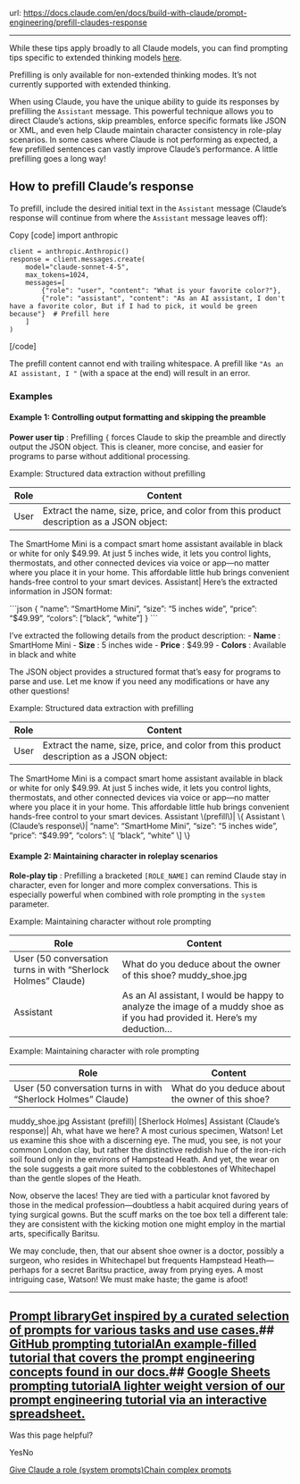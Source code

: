 url: https://docs.claude.com/en/docs/build-with-claude/prompt-engineering/prefill-claudes-response

---

While these tips apply broadly to all Claude models, you can find prompting tips specific to extended thinking models [here](/en/docs/build-with-claude/prompt-engineering/extended-thinking-tips).

Prefilling is only available for non-extended thinking modes. It’s not currently supported with extended thinking.

When using Claude, you have the unique ability to guide its responses by prefilling the `Assistant` message. This powerful technique allows you to direct Claude’s actions, skip preambles, enforce specific formats like JSON or XML, and even help Claude maintain character consistency in role-play scenarios. In some cases where Claude is not performing as expected, a few prefilled sentences can vastly improve Claude’s performance. A little prefilling goes a long way\!

## How to prefill Claude’s response

To prefill, include the desired initial text in the `Assistant` message \(Claude’s response will continue from where the `Assistant` message leaves off\):

Copy
[code]
    import anthropic

    client = anthropic.Anthropic()
    response = client.messages.create(
        model="claude-sonnet-4-5",
        max_tokens=1024,
        messages=[
            {"role": "user", "content": "What is your favorite color?"},
            {"role": "assistant", "content": "As an AI assistant, I don't have a favorite color, But if I had to pick, it would be green because"}  # Prefill here
        ]
    )

[/code]

The prefill content cannot end with trailing whitespace. A prefill like `"As an AI assistant, I "` \(with a space at the end\) will result in an error.

### Examples

#### Example 1: Controlling output formatting and skipping the preamble

**Power user tip** : Prefilling `{` forces Claude to skip the preamble and directly output the JSON object. This is cleaner, more concise, and easier for programs to parse without additional processing.

Example: Structured data extraction without prefilling

Role| Content
---|---
User| Extract the name, size, price, and color from this product description as a JSON object:

<description>
The SmartHome Mini is a compact smart home assistant available in black or white for only $49.99. At just 5 inches wide, it lets you control lights, thermostats, and other connected devices via voice or app—no matter where you place it in your home. This affordable little hub brings convenient hands-free control to your smart devices.
</description>
Assistant| Here’s the extracted information in JSON format:

\`\`\`json
\{
“name”: “SmartHome Mini”,
“size”: “5 inches wide”,
“price”: “$49.99”,
“colors”: \[“black”, “white”\]
\}
\`\`\`

I’ve extracted the following details from the product description:
\- **Name** : SmartHome Mini
\- **Size** : 5 inches wide
\- **Price** : $49.99
\- **Colors** : Available in black and white

The JSON object provides a structured format that’s easy for programs to parse and use. Let me know if you need any modifications or have any other questions\!

Example: Structured data extraction with prefilling

Role| Content
---|---
User| Extract the name, size, price, and color from this product description as a JSON object:

<description>
The SmartHome Mini is a compact smart home assistant available in black or white for only $49.99. At just 5 inches wide, it lets you control lights, thermostats, and other connected devices via voice or app—no matter where you place it in your home. This affordable little hub brings convenient hands-free control to your smart devices.
</description>
Assistant \(prefill\)| \{
Assistant \(Claude’s response\)| “name”: “SmartHome Mini”,
“size”: “5 inches wide”,
“price”: “$49.99”,
“colors”: \[
“black”,
“white”
\]
\}

#### Example 2: Maintaining character in roleplay scenarios

**Role-play tip** : Prefilling a bracketed `[ROLE_NAME]` can remind Claude stay in character, even for longer and more complex conversations. This is especially powerful when combined with role prompting in the `system` parameter.

Example: Maintaining character without role prompting

Role| Content
---|---
User \(50 conversation turns in with “Sherlock Holmes” Claude\)| What do you deduce about the owner of this shoe? <image>muddy\_shoe.jpg</image>
Assistant| As an AI assistant, I would be happy to analyze the image of a muddy shoe as if you had provided it. Here’s my deduction…

Example: Maintaining character with role prompting

Role| Content
---|---
User \(50 conversation turns in with “Sherlock Holmes” Claude\)| What do you deduce about the owner of this shoe?
<image>muddy\_shoe.jpg</image>
Assistant \(prefill\)| \[Sherlock Holmes\]
Assistant \(Claude’s response\)| Ah, what have we here? A most curious specimen, Watson\! Let us examine this shoe with a discerning eye. The mud, you see, is not your common London clay, but rather the distinctive reddish hue of the iron-rich soil found only in the environs of Hampstead Heath. And yet, the wear on the sole suggests a gait more suited to the cobblestones of Whitechapel than the gentle slopes of the Heath.

Now, observe the laces\! They are tied with a particular knot favored by those in the medical profession—doubtless a habit acquired during years of tying surgical gowns. But the scuff marks on the toe box tell a different tale: they are consistent with the kicking motion one might employ in the martial arts, specifically Baritsu.

We may conclude, then, that our absent shoe owner is a doctor, possibly a surgeon, who resides in Whitechapel but frequents Hampstead Heath—perhaps for a secret Baritsu practice, away from prying eyes. A most intriguing case, Watson\! We must make haste; the game is afoot\!

* * *

## [Prompt libraryGet inspired by a curated selection of prompts for various tasks and use cases.](/en/resources/prompt-library/library)## [GitHub prompting tutorialAn example-filled tutorial that covers the prompt engineering concepts found in our docs.](https://github.com/anthropics/prompt-eng-interactive-tutorial)## [Google Sheets prompting tutorialA lighter weight version of our prompt engineering tutorial via an interactive spreadsheet.](https://docs.google.com/spreadsheets/d/19jzLgRruG9kjUQNKtCg1ZjdD6l6weA6qRXG5zLIAhC8)

Was this page helpful?

YesNo

[Give Claude a role \(system prompts\)](/en/docs/build-with-claude/prompt-engineering/system-prompts)[Chain complex prompts](/en/docs/build-with-claude/prompt-engineering/chain-prompts)
